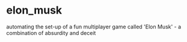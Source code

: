 # elon_musk
automating the set-up of a fun multiplayer game called 'Elon Musk' - a combination of absurdity and deceit
